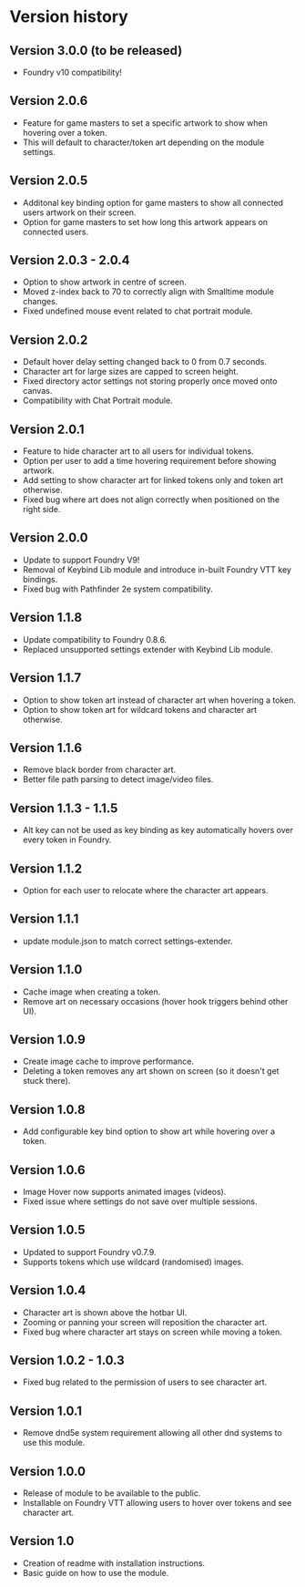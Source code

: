 # Version history

## Version 3.0.0 (to be released)

- Foundry v10 compatibility!

## Version 2.0.6

- Feature for game masters to set a specific artwork to show when hovering over a token.
- This will default to character/token art depending on the module settings.

## Version 2.0.5

- Additonal key binding option for game masters to show all connected users artwork on their screen.
- Option for game masters to set how long this artwork appears on connected users.

## Version 2.0.3 - 2.0.4

- Option to show artwork in centre of screen.
- Moved z-index back to 70 to correctly align with Smalltime module changes.
- Fixed undefined mouse event related to chat portrait module.

## Version 2.0.2

- Default hover delay setting changed back to 0 from 0.7 seconds.
- Character art for large sizes are capped to screen height.
- Fixed directory actor settings not storing properly once moved onto canvas.
- Compatibility with Chat Portrait module.

## Version 2.0.1

- Feature to hide character art to all users for individual tokens.
- Option per user to add a time hovering requirement before showing artwork.
- Add setting to show character art for linked tokens only and token art otherwise.
- Fixed bug where art does not align correctly when positioned on the right side.

## Version 2.0.0

- Update to support Foundry V9!
- Removal of Keybind Lib module and introduce in-built Foundry VTT key bindings.
- Fixed bug with Pathfinder 2e system compatibility.

## Version 1.1.8

- Update compatibility to Foundry 0.8.6.
- Replaced unsupported settings extender with Keybind Lib module.

## Version 1.1.7

- Option to show token art instead of character art when hovering a token.
- Option to show token art for wildcard tokens and character art otherwise.

## Version 1.1.6

- Remove black border from character art.
- Better file path parsing to detect image/video files.

## Version 1.1.3 - 1.1.5

- Alt key can not be used as key binding as key automatically hovers over every token in Foundry. 

## Version 1.1.2

- Option for each user to relocate where the character art appears.

## Version 1.1.1

- update module.json to match correct settings-extender.

## Version 1.1.0

- Cache image when creating a token.
- Remove art on necessary occasions (hover hook triggers behind other UI).

## Version 1.0.9

- Create image cache to improve performance.
- Deleting a token removes any art shown on screen (so it doesn't get stuck there).

## Version 1.0.8

- Add configurable key bind option to show art while hovering over a token.

## Version 1.0.6

- Image Hover now supports animated images (videos).
- Fixed issue where settings do not save over multiple sessions.

## Version 1.0.5

- Updated to support Foundry v0.7.9.
- Supports tokens which use wildcard (randomised) images.

## Version 1.0.4

- Character art is shown above the hotbar UI.
- Zooming or panning your screen will reposition the character art.
- Fixed bug where character art stays on screen while moving a token.

## Version 1.0.2 - 1.0.3

- Fixed bug related to the permission of users to see character art.

## Version 1.0.1

- Remove dnd5e system requirement allowing all other dnd systems to use this module.

## Version 1.0.0

- Release of module to be available to the public.
- Installable on Foundry VTT allowing users to hover over tokens and see character art.

## Version 1.0

- Creation of readme with installation instructions.
- Basic guide on how to use the module.
